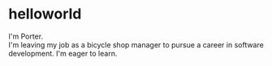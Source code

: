 # helloworld
I'm Porter.  
I'm leaving my job as a bicycle shop manager to pursue a career in software development.
I'm eager to learn.
